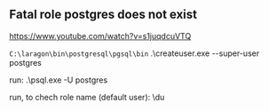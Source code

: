 ## Fatal role postgres does not exist
https://www.youtube.com/watch?v=s1juqdcuVTQ

`C:\laragon\bin\postgresql\pgsql\bin`
.\createuser.exe --super-user postgres

run: 
.\psql.exe -U postgres

run, to chech role name (default user):
\du